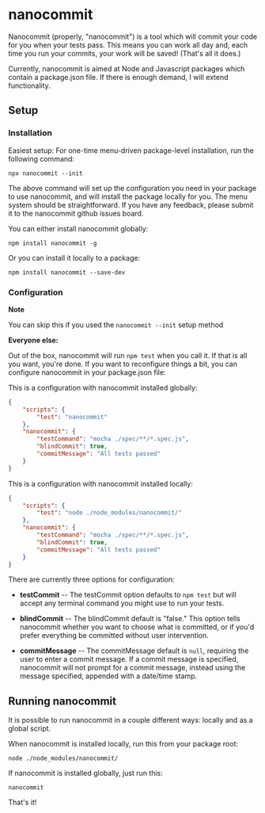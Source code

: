 # nanocommit #

Nanocommit (properly, "nanocommit") is a tool which will commit your code for you when your tests pass.  This means you can work all day and, each time you run your commits, your work will be saved! (That's all it does.)

Currently, nanocommit is aimed at Node and Javascript packages which contain a package.json file.  If there is enough demand, I will extend functionality.

## Setup ##

### Installation ###

Easiest setup: For one-time menu-driven package-level installation, run the following command:

```
npx nanocommit --init
```

The above command will set up the configuration you need in your package to use nanocommit, and will install the package locally for you. The menu system should be straightforward.  If you have any feedback, please submit it to the nanocommit github issues board.


You can either install nanocommit globally:

```
npm install nanocommit -g
```

Or you can install it locally to a package:

```
npm install nanocommit --save-dev
```

### Configuration ###

**Note**

You can skip this if you used the `nanocommit --init` setup method

**Everyone else:**

Out of the box, nanocommit will run `npm test` when you call it.  If that is all you want, you're done.  If you want to reconfigure things a bit, you can configure nanocommit in your package.json file:

This is a configuration with nanocommit installed globally:

```json
{
    "scripts": {
        "test": "nanocommit"
    },
    "nanocommit": {
        "testCommand": "mocha ./spec/**/*.spec.js",
        "blindCommit": true,
        "commitMessage": "All tests passed"
    }
}
```

This is a configuration with nanocommit installed locally:

```json
{
    "scripts": {
        "test": "node ./node_modules/nanocommit/"
    },
    "nanocommit": {
        "testCommand": "mocha ./spec/**/*.spec.js",
        "blindCommit": true,
        "commitMessage": "All tests passed"
    }
}
```

There are currently three options for configuration:

- **testCommit** -- The testCommit option defaults to `npm test` but will accept any terminal command you might use to run your tests.

- **blindCommit** -- The blindCommit default is "false." This option tells nanocommit whether you want to choose what is committed, or if you'd prefer everything be committed without user intervention.

- **commitMessage** -- The commitMessage default is `null`, requiring the user to enter a commit message. If a commit message is specified, nanocommit will not prompt for a commit message, instead using the message specified, appended with a date/time stamp.

## Running nanocommit ##

It is possible to run nanocommit in a couple different ways: locally and as a global script.

When nanocommit is installed locally, run this from your package root:

```
node ./node_modules/nanocommit/
```

If nanocommit is installed globally, just run this:

```
nanocommit
```

That's it!
